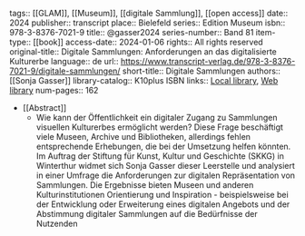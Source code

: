 tags:: [[GLAM]], [[Museum]], [[digitale Sammlung]], [[open access]]
date:: 2024
publisher:: transcript
place:: Bielefeld
series:: Edition Museum
isbn:: 978-3-8376-7021-9
title:: @gasser2024
series-number:: Band 81
item-type:: [[book]]
access-date:: 2024-01-06
rights:: All rights reserved
original-title:: Digitale Sammlungen: Anforderungen an das digitalisierte Kulturerbe
language:: de
url:: https://www.transcript-verlag.de/978-3-8376-7021-9/digitale-sammlungen/
short-title:: Digitale Sammlungen
authors:: [[Sonja Gasser]]
library-catalog:: K10plus ISBN
links:: [Local library](zotero://select/groups/2386895/items/J2U2B8Z6), [Web library](https://www.zotero.org/groups/2386895/items/J2U2B8Z6)
num-pages:: 162

- [[Abstract]]
	- Wie kann der Öffentlichkeit ein digitaler Zugang zu Sammlungen visuellen Kulturerbes ermöglicht werden? Diese Frage beschäftigt viele Museen, Archive und Bibliotheken, allerdings fehlen entsprechende Erhebungen, die bei der Umsetzung helfen könnten. Im Auftrag der Stiftung für Kunst, Kultur und Geschichte (SKKG) in Winterthur widmet sich Sonja Gasser dieser Leerstelle und analysiert in einer Umfrage die Anforderungen zur digitalen Repräsentation von Sammlungen. Die Ergebnisse bieten Museen und anderen Kulturinstitutionen Orientierung und Inspiration - beispielsweise bei der Entwicklung oder Erweiterung eines digitalen Angebots und der Abstimmung digitaler Sammlungen auf die Bedürfnisse der Nutzenden